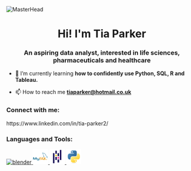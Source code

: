 ![MasterHead](https://www.smu.edu/-/media/Site/Cox/online-programs/blog/featured-images/graphical-representation-future-analytics.jpeg)
<h1 align="center">Hi! I'm Tia Parker</h1>
<h3 align="center">An aspiring data analyst, interested in life sciences, pharmaceuticals and healthcare</h3>

- 🌱 I’m currently learning **how to confidently use Python, SQL, R and Tableau.**

- 📫 How to reach me **tiaparker@hotmail.co.uk**

<h3 align="left">Connect with me:</h3>
https://www.linkedin.com/in/tia-parker2/
<p align="left">
</p>

<h3 align="left">Languages and Tools:</h3>
<p align="left"> <a href="https://www.blender.org/" target="_blank" rel="noreferrer"> <img src="https://download.blender.org/branding/community/blender_community_badge_white.svg" alt="blender" width="40" height="40"/> </a> <a href="https://www.mysql.com/" target="_blank" rel="noreferrer"> <img src="https://raw.githubusercontent.com/devicons/devicon/master/icons/mysql/mysql-original-wordmark.svg" alt="mysql" width="40" height="40"/> </a> <a href="https://pandas.pydata.org/" target="_blank" rel="noreferrer"> <img src="https://raw.githubusercontent.com/devicons/devicon/2ae2a900d2f041da66e950e4d48052658d850630/icons/pandas/pandas-original.svg" alt="pandas" width="40" height="40"/> </a> <a href="https://www.python.org" target="_blank" rel="noreferrer"> <img src="https://raw.githubusercontent.com/devicons/devicon/master/icons/python/python-original.svg" alt="python" width="40" height="40"/> </a> </p>

